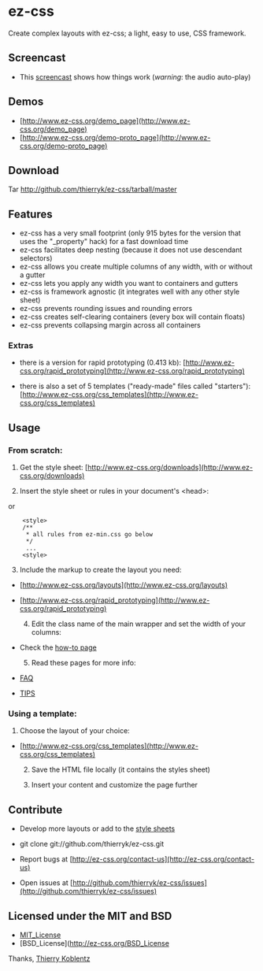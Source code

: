 # ez-css
Create complex layouts with ez-css; a light, easy to use, CSS framework.

## Screencast

   * This [screencast](http://www.ez-css.org/screencast) shows how things work (_warning_: the audio auto-play)

## Demos

   * [http://www.ez-css.org/demo_page](http://www.ez-css.org/demo_page)
   * [http://www.ez-css.org/demo-proto_page](http://www.ez-css.org/demo-proto_page)

## Download

  Tar http://github.com/thierryk/ez-css/tarball/master

## Features

   * ez-css has a very small footprint (only 915 bytes for the version that uses the "_property" hack) for a fast download time
   * ez-css facilitates deep nesting (because it does not use descendant selectors)
   * ez-css allows you create multiple columns of any width, with or without a gutter
   * ez-css lets you apply any width you want to containers and gutters
   * ez-css is framework agnostic (it integrates well with any other style sheet)
   * ez-css prevents rounding issues and rounding errors
   * ez-css creates self-clearing containers (every box will contain floats)
   * ez-css prevents collapsing margin across all containers
	
### Extras

   * there is a version for rapid prototyping (0.413 kb): [http://www.ez-css.org/rapid_prototyping](http://www.ez-css.org/rapid_prototyping)
	
   * there is also a set of 5 templates ("ready-made" files called "starters"): [http://www.ez-css.org/css_templates](http://www.ez-css.org/css_templates)
	
## Usage

###  From scratch:

   1. Get the style sheet: [http://www.ez-css.org/downloads](http://www.ez-css.org/downloads)

   2. Insert the style sheet or rules in your document's &lt;head&gt;:

        <link rel="stylesheet"  media="screen,projection" href="/css/ez-min.css">

or

        <style>
        /**
         * all rules from ez-min.css go below
         */
         ...
        <style>
	
   3. Include the markup to create the layout you need:

- [http://www.ez-css.org/layouts](http://www.ez-css.org/layouts)
- [http://www.ez-css.org/rapid_prototyping](http://www.ez-css.org/rapid_prototyping)
  
   4. Edit the class name of the main wrapper and set the width of your columns:

- Check the [how-to page](http://www.ez-css.org/how-to)
	
   5. Read these pages for more info:

- [FAQ](http://www.ez-css.org/faq)
	
- [TIPS](http://www.ez-css.org/tips-and-tricks)

###  Using a template:

   1. Choose the layout of your choice:

- [http://www.ez-css.org/css_templates](http://www.ez-css.org/css_templates)
				
   2. Save the HTML file locally (it contains the styles sheet)
		
   3. Insert your content and customize the page further

## Contribute

   * Develop more layouts or add to the [style sheets](http://github.com/thierryk/ez-css/)
  
   * git clone git://github.com/thierryk/ez-css.git

   * Report bugs at [http://ez-css.org/contact-us](http://ez-css.org/contact-us)

   * Open issues at [http://github.com/thierryk/ez-css/issues](http://github.com/thierryk/ez-css/issues)

## Licensed under the MIT and BSD

   * [MIT_License](http://ez-css.org/MIT_License)
   * [BSD_License](http://ez-css.org/BSD_License


Thanks, 
[Thierry Koblentz](http://twitter.com/thierrykoblentz)
